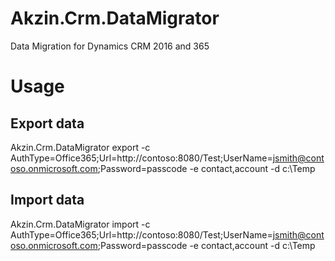 # Akzin.Crm.DataMigrator
Data Migration for Dynamics CRM 2016 and 365


# Usage


## Export data
Akzin.Crm.DataMigrator export -c AuthType=Office365;Url=http://contoso:8080/Test;UserName=jsmith@contoso.onmicrosoft.com;Password=passcode -e contact,account -d c:\Temp

## Import data
Akzin.Crm.DataMigrator import -c AuthType=Office365;Url=http://contoso:8080/Test;UserName=jsmith@contoso.onmicrosoft.com;Password=passcode -e contact,account -d c:\Temp


